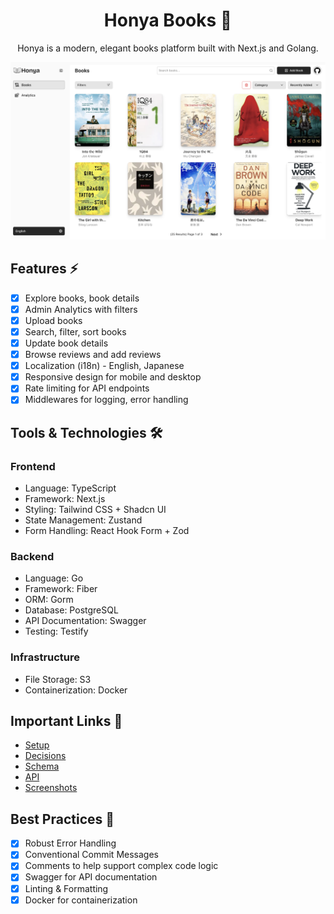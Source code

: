 <h1 align="center">
  Honya Books 📗
</h1>
<p align="center">
Honya is a modern, elegant books platform built with Next.js and Golang.
</p>

<img 
src="./docs/assets/banner.png" 
alt="Honya Books"
/>

## Features ⚡️
- [x] Explore books, book details
- [x] Admin Analytics with filters
- [x] Upload books 
- [x] Search, filter, sort books
- [x] Update book details
- [x] Browse reviews and add reviews
- [x] Localization (i18n) - English, Japanese
- [x] Responsive design for mobile and desktop
- [x] Rate limiting for API endpoints
- [x] Middlewares for logging, error handling

## Tools & Technologies 🛠️
### Frontend
- Language: TypeScript
- Framework: Next.js
- Styling: Tailwind CSS + Shadcn UI
- State Management: Zustand
- Form Handling: React Hook Form + Zod

### Backend
- Language: Go
- Framework: Fiber
- ORM: Gorm
- Database: PostgreSQL
- API Documentation: Swagger
- Testing: Testify

### Infrastructure
- File Storage: S3
- Containerization: Docker

## Important Links 🔗
- [Setup](./docs/SETUP.md)
- [Decisions](./docs/DECISIONS.md)
- [Schema](./docs/SCHEMA.md)
- [API](./docs/API.md)
- [Screenshots](./docs/SCREENSHOTS.md)

## Best Practices 📝
- [x] Robust Error Handling
- [x] Conventional Commit Messages
- [x] Comments to help support complex code logic
- [x] Swagger for API documentation
- [x] Linting & Formatting
- [x] Docker for containerization
